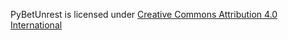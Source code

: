 
PyBetUnrest is licensed under <a href="https://creativecommons.org/licenses/by/4.0/" target="_blank">Creative Commons Attribution 4.0 International</a>
